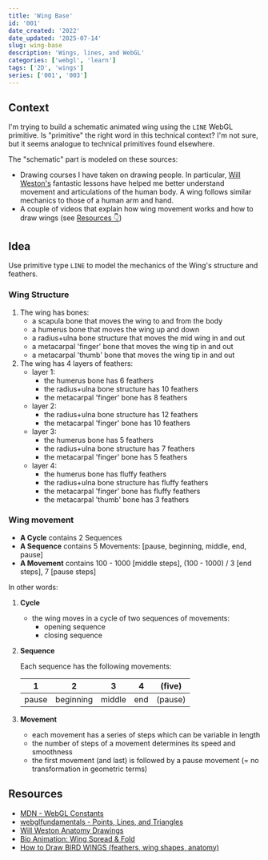 ```yaml
---
title: 'Wing Base'
id: '001'
date_created: '2022'
date_updated: '2025-07-14'
slug: wing-base
description: 'Wings, lines, and WebGL'
categories: ['webgl', 'learn']
tags: ['2D', 'wings']
series: ['001', '003']
---
```


## Context

I'm trying to build a schematic animated wing using the `LINE` WebGL primitive. Is "primitive" the right word in this technical context? I'm not sure, but it seems analogue to technical primitives found elsewhere.

The "schematic" part is modeled on these sources:

- Drawing courses I have taken on drawing people. In particular, [Will Weston's](https://drawingamerica.com/instructors/weston/) fantastic lessons have helped me better understand movement and articulations of the human body. A wing follows similar mechanics to those of a human arm and hand.
- A couple of videos that explain how wing movement works and how to draw wings (see [Resources 👇](#resources))

## Idea

Use primitive type `LINE` to model the mechanics of the Wing's structure and feathers.

### Wing Structure

1. The wing has bones:
   - a scapula bone that moves the wing to and from the body
   - a humerus bone that moves the wing up and down
   - a radius+ulna bone structure that moves the mid wing in and out
   - a metacarpal 'finger' bone that moves the wing tip in and out
   - a metacarpal 'thumb' bone that moves the wing tip in and out
1. The wing has 4 layers of feathers:
   - layer 1:
     - the humerus bone has 6 feathers
     - the radius+ulna bone structure has 10 feathers
     - the metacarpal 'finger' bone has 8 feathers
   - layer 2:
     - the radius+ulna bone structure has 12 feathers
     - the metacarpal 'finger' bone has 10 feathers
   - layer 3:
     - the humerus bone has 5 feathers
     - the radius+ulna bone structure has 7 feathers
     - the metacarpal 'finger' bone has 5 feathers
   - layer 4:
     - the humerus bone has fluffy feathers
     - the radius+ulna bone structure has fluffy feathers
     - the metacarpal 'finger' bone has fluffy feathers
     - the metacarpal 'thumb' bone has 3 feathers

### Wing movement

- **A Cycle** contains 2 Sequences
- **A Sequence** contains 5 Movements: [pause, beginning, middle, end, pause]
- **A Movement** contains 100 - 1000 [middle steps], (100 - 1000) / 3 [end steps], 7 [pause steps]

In other words:

1. **Cycle**
   - the wing moves in a cycle of two sequences of movements:
     - opening sequence
     - closing sequence

1. **Sequence**

   Each sequence has the following movements:

   | 1     | 2         | 3      | 4   | (five)  |
   | ----- | --------- | ------ | --- | ------- |
   | pause | beginning | middle | end | (pause) |

1. **Movement**
   - each movement has a series of steps which can be variable in length
   - the number of steps of a movement determines its speed and smoothness
   - the first movement (and last) is followed by a pause movement (= no transformation in geometric terms)

<h2 id="resources">Resources</h2>

- [MDN - WebGL Constants](https://developer.mozilla.org/en-US/docs/Web/API/WebGL_API/Constants)
- [webglfundamentals - Points, Lines, and Triangles](https://webglfundamentals.org/webgl/lessons/webgl-points-lines-triangles.html)
- [Will Weston Anatomy Drawings](https://www.youtube.com/watch?v=dHDvRJD0o44)
- [Bio Animation: Wing Spread & Fold](https://www.youtube.com/watch?v=GFCgwglikcY&list=PLM5hYIDGPIikMe2ZoRpVtsp2cTgsTOgXc&index=1)
- [How to Draw BIRD WINGS (feathers, wing shapes, anatomy)](https://www.youtube.com/watch?v=HBOO9vvizco&list=PLM5hYIDGPIikMe2ZoRpVtsp2cTgsTOgXc&index=2)
